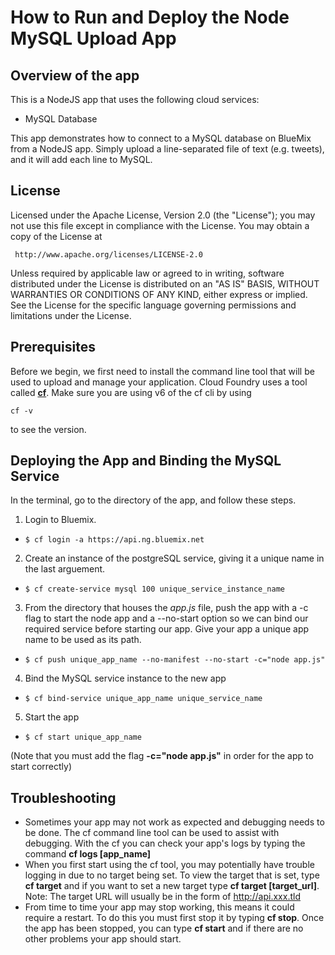 # How to Run and Deploy the Node MySQL Upload App #

## Overview of the app ##

This is a NodeJS app that uses the following cloud services:

-   MySQL Database

This app demonstrates how to connect to a MySQL database on BlueMix from a NodeJS app. 
Simply upload a line-separated file of text (e.g. tweets), and it will add each line to MySQL.

## License ##
Licensed under the Apache License, Version 2.0 (the "License"); you may not use this file except in compliance with the License. You may obtain a copy of the License at

     http://www.apache.org/licenses/LICENSE-2.0

Unless required by applicable law or agreed to in writing, software distributed under the License is distributed on an "AS IS" BASIS, WITHOUT WARRANTIES OR CONDITIONS OF ANY KIND, either express or implied. See the License for the specific language governing permissions and limitations under the License.

## Prerequisites ##

Before we begin, we first need to install the command line tool that will be used to upload and manage your application. Cloud Foundry uses a tool called [**cf**](https://github.com/cloudfoundry/cli).  Make sure you are using v6 of the cf cli by using

	cf -v
	
to see the version.

## Deploying the App and Binding the MySQL Service ##

In the terminal, go to the directory of the app, and follow these steps.

1. Login to Bluemix.
 * `$ cf login -a https://api.ng.bluemix.net`
2. Create an instance of the postgreSQL service, giving it a unique name in the last arguement.
 * `$ cf create-service mysql 100 unique_service_instance_name`
3. From the directory that houses the *app.js* file, push the app with a -c flag to start the node app and a --no-start option so we can bind our required service before starting our app.  Give your app a unique app name to be used as its path.
 * `$ cf push unique_app_name --no-manifest --no-start -c="node app.js"`
4. Bind the MySQL service instance to the new app
 * `$ cf bind-service unique_app_name unique_service_name`
5. Start the app
 * `$ cf start unique_app_name`

(Note that you must add the flag **-c="node app.js"** in order for the app to start correctly)

## Troubleshooting ##
-   Sometimes your app may not work as expected and debugging needs to be done. The cf command line tool can be used to assist with debugging. With the cf you can check your app's logs by typing the command **cf logs [app_name]** 
-   When you first start using the cf tool, you may potentially have trouble logging in due to no target being set. To view the target that is set, type **cf target** and if you want to set a new target type **cf target [target_url]**. Note: The target URL will usually be in the form of http://api.xxx.tld
-   From time to time your app may stop working, this means it could require a restart. To do this you must first stop it by typing **cf stop**. Once the app has been stopped, you can type **cf start** and if there are no other problems your app should start. 
